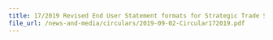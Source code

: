 ```yaml
---
title: 17/2019 Revised End User Statement formats for Strategic Trade Scheme bulk permit and individual permit
file_url: /news-and-media/circulars/2019-09-02-Circular172019.pdf
---
```


